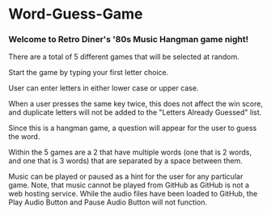# Word-Guess-Game

### Welcome to Retro Diner's '80s Music Hangman game night!

There are a total of 5 different games that will be selected at random.

Start the game by typing your first letter choice.

User can enter letters in either lower case or upper case.

When a user presses the same key twice, this does not affect the win score, and duplicate letters will not be added to the "Letters Already Guessed" list.

Since this is a hangman game, a question will appear for the user to guess the word.

Within the 5 games are a 2 that have multiple words (one that is 2 words, and one that is 3 words) that are separated by a space between them.

Music can be played or paused as a hint for the user for any particular game.  Note, that music cannot be played from GitHub as GitHub is not a web hosting service. While the audio files have been loaded to GitHub, the Play Audio Button and Pause Audio Button will not function. 